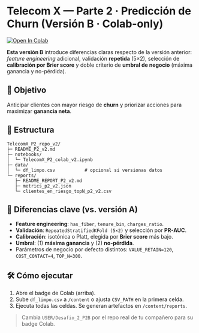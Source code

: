 
# Telecom X — Parte 2 · Predicción de Churn (Versión B · Colab-only)

[![Open In Colab](https://colab.research.google.com/assets/colab-badge.svg)](https://colab.research.google.com/github/USER/Desafio_2_P2B/blob/main/notebooks/TelecomX_P2_colab_v2.ipynb)

**Esta versión B** introduce diferencias claras respecto de la versión anterior: *feature engineering* adicional, validación **repetida** (5×2), selección de **calibración por Brier score** y doble criterio de **umbral de negocio** (máxima ganancia y no-pérdida).

## 🎯 Objetivo
Anticipar clientes con mayor riesgo de **churn** y priorizar acciones para maximizar **ganancia neta**.

## 📁 Estructura
```
TelecomX_P2_repo_v2/
├─ README_P2_v2.md
├─ notebooks/
│  └─ TelecomX_P2_colab_v2.ipynb
├─ data/
│  └─ df_limpo.csv           # opcional si versionas datos
└─ reports/
   ├─ README_REPORT_P2_v2.md
   ├─ metrics_p2_v2.json
   └─ clientes_en_riesgo_topN_p2_v2.csv
```

## 🔧 Diferencias clave (vs. versión A)
- **Feature engineering**: `has_fiber`, `tenure_bin`, `charges_ratio`.
- **Validación**: `RepeatedStratifiedKFold (5×2)` y selección por **PR-AUC**.
- **Calibración**: isotónica o Platt, elegida por **Brier score** más bajo.
- **Umbral**: (1) **máxima ganancia** y (2) **no-pérdida**.
- Parámetros de negocio por defecto distintos: `VALUE_RETAIN=120`, `COST_CONTACT=4`, `TOP_N=300`.

## 🛠️ Cómo ejecutar
1. Abre el badge de Colab (arriba).
2. Sube `df_limpo.csv` a `/content` o ajusta `CSV_PATH` en la primera celda.
3. Ejecuta todas las celdas. Se generan artefactos en `/content/reports`.

> Cambia `USER/Desafio_2_P2B` por el repo real de tu compañero para su badge Colab.
